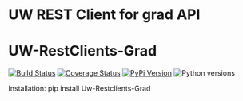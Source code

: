 # UW REST Client for grad API
# UW-RestClients-Grad

[![Build Status](https://github.com/uw-it-aca/uw-restclients-grad/workflows/tests/badge.svg?branch=main)](https://github.com/uw-it-aca/uw-restclients-grad/actions)
[![Coverage Status](https://coveralls.io/repos/github/uw-it-aca/uw-restclients-grad/badge.svg?branch=main)](https://coveralls.io/github/uw-it-aca/uw-restclients-grad?branch=main)
[![PyPi Version](https://img.shields.io/pypi/v/uw-restclients-grad.svg)](https://pypi.python.org/pypi/uw-restclients-grad)
![Python versions](https://img.shields.io/badge/python-3.12-blue.svg)

Installation:
    pip install Uw-Restclients-Grad
